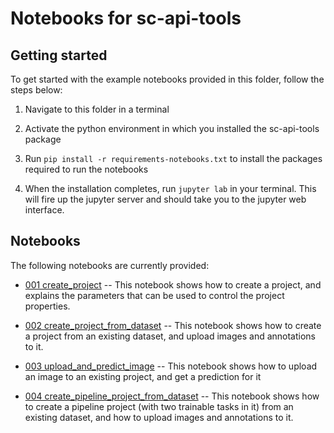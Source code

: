 # Notebooks for sc-api-tools
## Getting started
To get started with the example notebooks provided in this folder, follow the steps 
below: 
1. Navigate to this folder in a terminal 
   
2. Activate the python environment in which you installed the sc-api-tools package 
   
3. Run `pip install -r requirements-notebooks.txt` to install the packages required to 
   run the notebooks
   
4. When the installation completes, run `jupyter lab` in your terminal. This will fire 
   up the jupyter server and should take you to the jupyter web interface.
   
## Notebooks
The following notebooks are currently provided:
- [001 create_project](001_create_project.ipynb) -- This notebook shows how to create 
  a project, and explains the parameters that can be used to control the project 
  properties.
  

- [002 create_project_from_dataset](002_create_project_from_dataset.ipynb) -- This 
  notebook shows how to create a project from an existing dataset, and upload images 
  and annotations to it.
  

- [003 upload_and_predict_image](003_upload_and_predict_image.ipynb) -- This notebook 
  shows how to upload an image to an existing project, and get a prediction for it
  

- [004 create_pipeline_project_from_dataset](004_create_pipeline_project_from_dataset.ipynb) 
  -- This notebook shows how to create a pipeline project (with two trainable tasks in 
  it) from an existing dataset, and how to upload images and annotations to it.